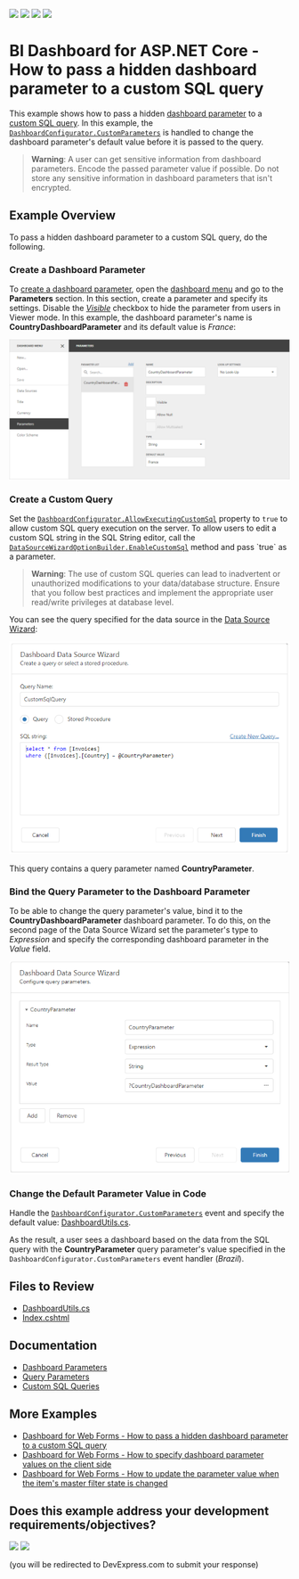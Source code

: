 <!-- default badges list -->
![](https://img.shields.io/endpoint?url=https://codecentral.devexpress.com/api/v1/VersionRange/538484113/24.2.1%2B)
[![](https://img.shields.io/badge/Open_in_DevExpress_Support_Center-FF7200?style=flat-square&logo=DevExpress&logoColor=white)](https://supportcenter.devexpress.com/ticket/details/T1116673)
[![](https://img.shields.io/badge/📖_How_to_use_DevExpress_Examples-e9f6fc?style=flat-square)](https://docs.devexpress.com/GeneralInformation/403183)
[![](https://img.shields.io/badge/💬_Leave_Feedback-feecdd?style=flat-square)](#does-this-example-address-your-development-requirementsobjectives)
<!-- default badges end -->
# BI Dashboard for ASP.NET Core - How to pass a hidden dashboard parameter to a custom SQL query

This example shows how to pass a hidden [dashboard parameter](https://docs.devexpress.com/Dashboard/117062) to a [custom SQL query](https://docs.devexpress.com/Dashboard/117193). In this example, the [`DashboardConfigurator.CustomParameters`](https://docs.devexpress.com/Dashboard/DevExpress.DashboardWeb.DashboardConfigurator.CustomParameters) is handled to change the dashboard parameter's default value before it is passed to the query. 

> **Warning**:
> A user can get sensitive information from dashboard parameters. Encode the passed parameter value if possible. Do not store any sensitive information in dashboard parameters that isn't encrypted.

## Example Overview

To pass a hidden dashboard parameter to a custom SQL query, do the following.

### Create a Dashboard Parameter

To [create a dashboard parameter](https://docs.devexpress.com/Dashboard/117547), open the [dashboard menu](https://docs.devexpress.com/Dashboard/117444) and go to the **Parameters** section. In this section, create a parameter and specify its settings. Disable the [*Visible*](https://docs.devexpress.com/Dashboard/js-DevExpress.Dashboard.Model.Parameter#js_devexpress_dashboard_model_parameter_parametervisible) checkbox to hide the parameter from users in Viewer mode. In this example, the dashboard parameter's name is **CountryDashboardParameter** and its default value is _France_:

![Create a Dashboard Parameter](images/create-dashboard-parameter.png)

### Create a Custom Query

Set the [`DashboardConfigurator.AllowExecutingCustomSql`](https://docs.devexpress.com/Dashboard/DevExpress.DashboardWeb.DashboardConfigurator.AllowExecutingCustomSql) property to `true` to allow custom SQL query execution on the server. To allow users to edit a custom SQL string in the SQL String editor, call the [`DataSourceWizardOptionBuilder.EnableCustomSql`](https://docs.devexpress.com/Dashboard/DevExpress.DashboardAspNetCore.DataSourceWizardOptionBuilder.EnableCustomSql(System.Boolean)) method and pass `true` as a parameter. 

> **Warning**:
> The use of custom SQL queries can lead to inadvertent or unauthorized modifications to your data/database structure. Ensure that you follow best practices and implement the appropriate user read/write privileges at database level.

You can see the query specified for the data source in the [Data Source Wizard](https://docs.devexpress.com/Dashboard/117680):
 
![Create a Dashboard Parameter](images/data-source-wizard-custom-query.png)

This query contains a query parameter named **CountryParameter**. 

### Bind the Query Parameter to the Dashboard Parameter

To be able to change the query parameter's value, bind it to the **CountryDashboardParameter** dashboard parameter. To do this, on the second page of the Data Source Wizard set the parameter's type to *Expression* and specify the corresponding dashboard parameter in the *Value* field.

![Create a Dashboard Parameter](images/query-parameter-settings.png)

### Change the Default Parameter Value in Code

Handle the [`DashboardConfigurator.CustomParameters`](https://docs.devexpress.com/Dashboard/DevExpress.DashboardWeb.DashboardConfigurator.CustomParameters) event and specify the default value: [DashboardUtils.cs](./CS/AspNetCoreDashboard_CustomParameters/Code/DashboardUtils.cs).

As the result, a user sees a dashboard based on the data from the SQL query with the **CountryParameter** query parameter's value specified in the `DashboardConfigurator.CustomParameters` event handler (_Brazil_).

## Files to Review

* [DashboardUtils.cs](./CS/AspNetCoreDashboard_CustomParameters/Code/DashboardUtils.cs)
* [Index.cshtml](./CS/AspNetCoreDashboard_CustomParameters/Pages/Index.cshtml)

## Documentation

- [Dashboard Parameters](https://docs.devexpress.com/Dashboard/117062/web-dashboard/create-dashboards-on-the-web/data-analysis/dashboard-parameters)
- [Query Parameters](https://docs.devexpress.com/Dashboard/117192/web-dashboard/create-dashboards-on-the-web/providing-data/working-with-sql-data-sources/pass-query-parameters)
- [Custom SQL Queries](https://docs.devexpress.com/Dashboard/117193/web-dashboard/create-dashboards-on-the-web/providing-data/working-with-sql-data-sources/custom-sql-queries)

## More Examples

- [Dashboard for Web Forms - How to pass a hidden dashboard parameter to a custom SQL query](https://github.com/DevExpress-Examples/aspxdashboard-how-to-pass-a-hidden-dashboard-parameter-to-a-custom-sql-query-t491903)
- [Dashboard for Web Forms - How to specify dashboard parameter values on the client side](https://github.com/DevExpress-Examples/aspxdashboard-how-to-specify-dashboard-parameter-values-on-the-client-side-t495684)
- [Dashboard for Web Forms - How to update the parameter value when the item's master filter state is changed](https://github.com/DevExpress-Examples/how-to-update-the-parameter-value-when-the-items-master-filter-state-is-changed-t575012)

<!-- feedback -->
## Does this example address your development requirements/objectives?

[<img src="https://www.devexpress.com/support/examples/i/yes-button.svg"/>](https://www.devexpress.com/support/examples/survey.xml?utm_source=github&utm_campaign=asp-net-core-dashboard-pass-hidden-parameters-to-custom-sql-query&~~~was_helpful=yes) [<img src="https://www.devexpress.com/support/examples/i/no-button.svg"/>](https://www.devexpress.com/support/examples/survey.xml?utm_source=github&utm_campaign=asp-net-core-dashboard-pass-hidden-parameters-to-custom-sql-query&~~~was_helpful=no)

(you will be redirected to DevExpress.com to submit your response)
<!-- feedback end -->
